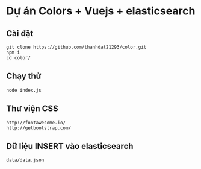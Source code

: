 # Dự án Colors + Vuejs + elasticsearch

## Cài đặt
```
git clone https://github.com/thanhdat21293/color.git
npm i
cd color/
```

## Chạy thử
```
node index.js
```

## Thư viện CSS
```
http://fontawesome.io/
http://getbootstrap.com/
```

## Dữ liệu INSERT vào elasticsearch
```
data/data.json
```